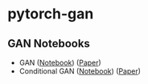 # pytorch-gan


## GAN Notebooks

- GAN ([Notebook](https://github.com/Sayan98/pytorch-gan/blob/master/src/GAN.ipynb)) ([Paper](https://arxiv.org/abs/1406.2661))
- Conditional GAN ([Notebook](https://github.com/Sayan98/pytorch-gan/blob/master/src/cGAN.ipynb)) ([Paper](https://arxiv.org/pdf/1411.1784.pdf))

